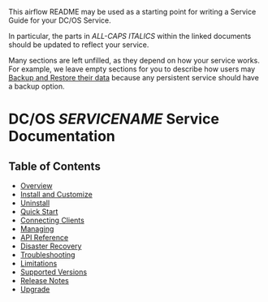 This airflow README may be used as a starting point for writing a Service Guide for your DC/OS Service.

In particular, the parts in _ALL-CAPS ITALICS_ within the linked documents should be updated to reflect your service.

Many sections are left unfilled, as they depend on how your service works. For example, we leave empty sections for you to describe how users may [Backup and Restore their data](#disaster-recovery) because any persistent service should have a backup option.


# DC/OS _SERVICENAME_ Service Documentation

## Table of Contents

- [Overview](docs/index.md)
- [Install and Customize](docs/install.md)
- [Uninstall](docs/uninstall.md)
- [Quick Start](docs/quick-start.md)
- [Connecting Clients](docs/connecting-clients.md)
- [Managing](docs/managing.md)
- [API Reference](docs/api-reference.md)
- [Disaster Recovery](docs/disaster-recovery.md)
- [Troubleshooting](docs/troubleshooting.md)
- [Limitations](docs/limitations.md)
- [Supported Versions](docs/support.md)
- [Release Notes](docs/release-notes.md)
- [Upgrade](docs/upgrade.md)

